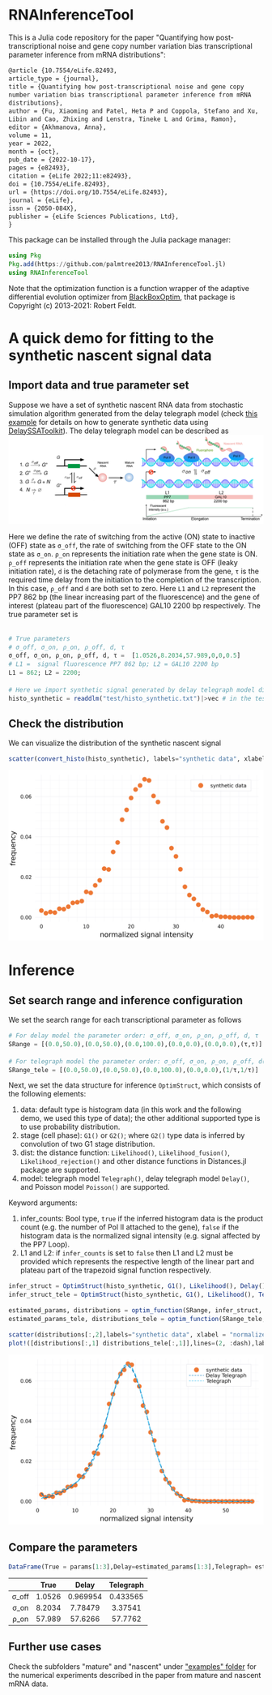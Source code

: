 # RNAInferenceTool

<!-- [![Dev](https://img.shields.io/badge/docs-dev-blue.svg)](https://palmtree2013.github.io/RNAInferenceTool.jl/dev) -->
<!-- [![Build Status](ht dtps://github.com/palmtree2013/RNAInferenceTool.jl/actions/workflows/CI.yml/badge.svg?branch=main)](https://github.com/palmtree2013/RNAInferenceTool.jl/actions/workflows/CI.yml?query=branch%3Amain) -->

This is a Julia code repository for the paper "Quantifying how post-transcriptional noise and gene copy number variation bias transcriptional parameter inference from mRNA distributions":
```
@article {10.7554/eLife.82493,
article_type = {journal},
title = {Quantifying how post-transcriptional noise and gene copy number variation bias transcriptional parameter inference from mRNA distributions},
author = {Fu, Xiaoming and Patel, Heta P and Coppola, Stefano and Xu, Libin and Cao, Zhixing and Lenstra, Tineke L and Grima, Ramon},
editor = {Akhmanova, Anna},
volume = 11,
year = 2022,
month = {oct},
pub_date = {2022-10-17},
pages = {e82493},
citation = {eLife 2022;11:e82493},
doi = {10.7554/eLife.82493},
url = {https://doi.org/10.7554/eLife.82493},
journal = {eLife},
issn = {2050-084X},
publisher = {eLife Sciences Publications, Ltd},
}
```

This package can be installed through the Julia package manager:

```julia
using Pkg
Pkg.add(https://github.com/palmtree2013/RNAInferenceTool.jl)
using RNAInferenceTool
```
Note that the optimization function is a function wrapper of the adaptive differential evolution optimizer from [BlackBoxOptim](https://github.com/robertfeldt/BlackBoxOptim.jl), that package is Copyright (c) 2013-2021: Robert Feldt.

# A quick demo for fitting to the synthetic nascent signal data

## Import data and true parameter set
Suppose we have a set of synthetic nascent RNA data from stochastic simulation algorithm generated from the delay telegraph model (check [this example](https://github.com/palmtree2013/RNAInferenceTool.jl/blob/main/examples/synthetic_data.ipynb) for details on how to generate synthetic data using [DelaySSAToolkit](https://github.com/palmtree2013/DelaySSAToolkit.jl)). The delay telegraph model can be described as 
![illustrate](examples/illustrate_delaytelegraph.png)

Here we define the rate of switching from the active (ON) state to inactive (OFF) state as `σ_off`, the rate of switching from the OFF state to the ON state as `σ_on`. `ρ_on` represents the initiation rate when the gene state is ON. `ρ_off` represents the initiation rate when the gene state is OFF (leaky initiation rate), `d` is the detaching rate of polymerase from the gene, `τ` is the required time delay from the initiation to the completion of the transcription. In this case, `ρ_off` and `d` are both set to zero.  Here `L1` and `L2` represent the PP7 862 bp (the linear increasing part of the fluorescence) and the gene of interest (plateau part of the fluorescence) GAL10 2200 bp respectively. The true parameter set is 
```julia

# True parameters 
# σ_off, σ_on, ρ_on, ρ_off, d, τ
σ_off, σ_on, ρ_on, ρ_off, d, τ =  [1.0526,8.2034,57.989,0,0,0.5] 
# L1 =  signal fluorescence PP7 862 bp; L2 = GAL10 2200 bp 
L1 = 862; L2 = 2200;

# Here we import synthetic signal generated by delay telegraph model directly 
histo_synthetic = readdlm("test/histo_synthetic.txt")|>vec # in the test folder
```


## Check the distribution
We can visualize the distribution of the synthetic nascent signal 
```julia
scatter(convert_histo(histo_synthetic), labels="synthetic data", xlabel = "normalized signal intensity", ylabel = "frequency") # plot distribution
```

![synthetic data](examples/syntheticdata.svg)

# Inference

## Set search range and inference configuration
We set the search range for each transcriptional parameter as follows
```julia
# For delay model the parameter order: σ_off, σ_on, ρ_on, ρ_off, d, τ
SRange = [(0.0,50.0),(0.0,50.0),(0.0,100.0),(0.0,0.0),(0.0,0.0),(τ,τ)]

# For telegraph model the parameter order: σ_off, σ_on, ρ_on, ρ_off, d(= 1/τ) 
SRange_tele = [(0.0,50.0),(0.0,50.0),(0.0,100.0),(0.0,0.0),(1/τ,1/τ)]
```

Next, we set the data structure for inference `OptimStruct`, which consists of the following elements:

1. data: default type is histogram data (in this work and the following demo, we used this type of data); the other additional supported type is to use probability distribution.
2. stage (cell phase): `G1()` or `G2()`; where `G2()` type data is inferred by convolution of two G1 stage distribution.
3. dist: the distance function: `Likelihood()`, `Likelihood_fusion()`, `Likelihood_rejection()` and other distance functions in Distances.jl package are supported.
4. model: telegraph model `Telegraph()`, delay telegraph model `Delay()`, and Poisson model `Poisson()` are supported.
   
Keyword arguments:
1. infer_counts: Bool type, `true` if the inferred histogram data is the product count (e.g. the number of Pol II attached to the gene), `false` if the histogram data is the normalized signal intensity (e.g. signal affected by the PP7 Loop).
2. L1 and L2: if `infer_counts` is set to `false` then L1 and L2 must be provided which represents the respective length of the linear part and plateau part of the trapezoid signal function respectively.

```julia
infer_struct = OptimStruct(histo_synthetic, G1(), Likelihood(), Delay(); infer_counts = false, L1 = 862, L2 =2200)
infer_struct_tele = OptimStruct(histo_synthetic, G1(), Likelihood(), Telegraph(); infer_counts = false, L1 = 862, L2 =2200)
```

```julia
estimated_params, distributions = optim_function(SRange, infer_struct, MaxFuncEvals = 10000)
estimated_params_tele, distributions_tele = optim_function(SRange_tele, infer_struct_tele, MaxFuncEvals = 10000)
```

```julia
scatter(distributions[:,2],labels="synthetic data", xlabel = "normalized signal intensity", ylabel = "frequency")
plot!([distributions[:,1] distributions_tele[:,1]],lines=(2, :dash),labels=["Delay Telegraph" "Telegraph"])
```

![delaytele](examples/delaytele.svg)

## Compare the parameters
```julia
DataFrame(True = params[1:3],Delay=estimated_params[1:3],Telegraph= estimated_params_tele[1:3])
```
|       |  True  |  Delay   | Telegraph |
| :---: | :----: | :------: | :-------: |
| σ_off | 1.0526 | 0.969954 | 0.433565  |
| σ_on  | 8.2034 | 7.78479  |  3.37541  |
| ρ_on  | 57.989 | 57.6266  |  57.7762  |

## Further use cases
Check the subfolders "mature" and "nascent" under ["examples" folder](https://github.com/palmtree2013/RNAInferenceTool.jl/tree/main/examples) for the numerical experiments described in the paper from mature and nascent mRNA data. 
